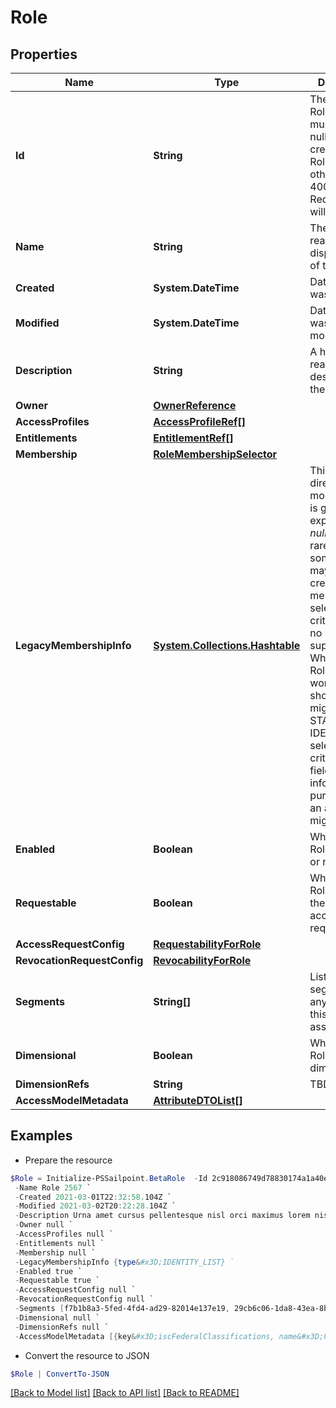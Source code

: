 # Role
## Properties

Name | Type | Description | Notes
------------ | ------------- | ------------- | -------------
**Id** | **String** | The id of the Role. This field must be left null when creating an Role, otherwise a 400 Bad Request error will result. | [optional] 
**Name** | **String** | The human-readable display name of the Role | 
**Created** | **System.DateTime** | Date the Role was created | [optional] [readonly] 
**Modified** | **System.DateTime** | Date the Role was last modified. | [optional] [readonly] 
**Description** | **String** | A human-readable description of the Role | [optional] 
**Owner** | [**OwnerReference**](OwnerReference.md) |  | 
**AccessProfiles** | [**AccessProfileRef[]**](AccessProfileRef.md) |  | [optional] 
**Entitlements** | [**EntitlementRef[]**](EntitlementRef.md) |  | [optional] 
**Membership** | [**RoleMembershipSelector**](RoleMembershipSelector.md) |  | [optional] 
**LegacyMembershipInfo** | [**System.Collections.Hashtable**](AnyType.md) | This field is not directly modifiable and is generally expected to be *null*. In very rare instances, some Roles may have been created using membership selection criteria that are no longer fully supported. While these Roles will still work, they should be migrated to STANDARD or IDENTITY_LIST selection criteria. This field exists for informational purposes as an aid to such migration. | [optional] 
**Enabled** | **Boolean** | Whether the Role is enabled or not. | [optional] [default to $false]
**Requestable** | **Boolean** | Whether the Role can be the target of access requests. | [optional] [default to $false]
**AccessRequestConfig** | [**RequestabilityForRole**](RequestabilityForRole.md) |  | [optional] 
**RevocationRequestConfig** | [**RevocabilityForRole**](RevocabilityForRole.md) |  | [optional] 
**Segments** | **String[]** | List of IDs of segments, if any, to which this Role is assigned. | [optional] 
**Dimensional** | **Boolean** | Whether the Role is dimensional. | [optional] [default to $false]
**DimensionRefs** | **String** | TBD | [optional] 
**AccessModelMetadata** | [**AttributeDTOList[]**](AttributeDTOList.md) |  | [optional] 

## Examples

- Prepare the resource
```powershell
$Role = Initialize-PSSailpoint.BetaRole  -Id 2c918086749d78830174a1a40e121518 `
 -Name Role 2567 `
 -Created 2021-03-01T22:32:58.104Z `
 -Modified 2021-03-02T20:22:28.104Z `
 -Description Urna amet cursus pellentesque nisl orci maximus lorem nisl euismod fusce morbi placerat adipiscing maecenas nisi tristique et metus et lacus sed morbi nunc nisl maximus magna arcu varius sollicitudin elementum enim maecenas nisi id ipsum tempus fusce diam ipsum tortor. `
 -Owner null `
 -AccessProfiles null `
 -Entitlements null `
 -Membership null `
 -LegacyMembershipInfo {type&#x3D;IDENTITY_LIST} `
 -Enabled true `
 -Requestable true `
 -AccessRequestConfig null `
 -RevocationRequestConfig null `
 -Segments [f7b1b8a3-5fed-4fd4-ad29-82014e137e19, 29cb6c06-1da8-43ea-8be4-b3125f248f2a] `
 -Dimensional null `
 -DimensionRefs null `
 -AccessModelMetadata [{key&#x3D;iscFederalClassifications, name&#x3D;Federal Classifications, multiselect&#x3D;true, status&#x3D;active, type&#x3D;governance, objectTypes&#x3D;[general], description&#x3D;Classification used by government organizations to specify the level of confidentiality for an access item., values&#x3D;[{value&#x3D;secret, name&#x3D;Secret, status&#x3D;active}]}]
```

- Convert the resource to JSON
```powershell
$Role | ConvertTo-JSON
```

[[Back to Model list]](../README.md#documentation-for-models) [[Back to API list]](../README.md#documentation-for-api-endpoints) [[Back to README]](../README.md)

